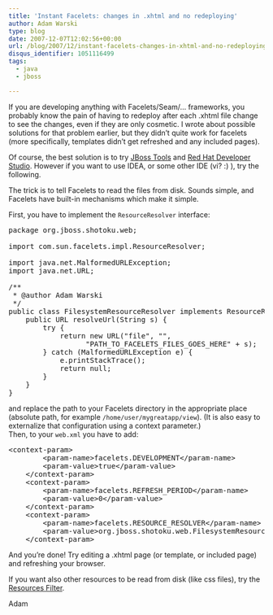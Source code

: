 ```yaml
---
title: 'Instant Facelets: changes in .xhtml and no redeploying'
author: Adam Warski
type: blog
date: 2007-12-07T12:02:56+00:00
url: /blog/2007/12/instant-facelets-changes-in-xhtml-and-no-redeploying/
disqus_identifier: 1051116499
tags:
  - java
  - jboss

---
```

If you are developing anything with Facelets/Seam/&#8230; frameworks, you probably know the pain of having to redeploy after each .xhtml file change to see the changes, even if they are only cosmetic. I wrote about possible solutions for that problem earlier, but they didn&#8217;t quite work for facelets (more specifically, templates didn&#8217;t get refreshed and any included pages).

Of course, the best solution is to try [JBoss Tools][1] and [Red Hat Developer Studio][2]. However if you want to use IDEA, or some other IDE (vi? :) ), try the following.

The trick is to tell Facelets to read the files from disk. Sounds simple, and Facelets have built-in mechanisms which make it simple.

First, you have to implement the `ResourceResolver` interface:

<pre>package org.jboss.shotoku.web;

import com.sun.facelets.impl.ResourceResolver;

import java.net.MalformedURLException;
import java.net.URL;

/**
 * @author Adam Warski
 */
public class FilesystemResourceResolver implements ResourceResolver {
    public URL resolveUrl(String s) {
        try {
            return new URL("file", "",
                  "PATH_TO_FACELETS_FILES_GOES_HERE" + s);
        } catch (MalformedURLException e) {
            e.printStackTrace();
            return null;
        }
    }
}</pre>

and replace the path to your Facelets directory in the appropriate place (absolute path, for example `/home/user/mygreatapp/view`). (It is also easy to externalize that configuration using a context parameter.)  
Then, to your `web.xml` you have to add:

<pre>&lt;context-param&gt;
        &lt;param-name&gt;facelets.DEVELOPMENT&lt;/param-name&gt;
        &lt;param-value&gt;true&lt;/param-value&gt;
    &lt;/context-param&gt;
    &lt;context-param&gt;
        &lt;param-name&gt;facelets.REFRESH_PERIOD&lt;/param-name&gt;
        &lt;param-value&gt;0&lt;/param-value&gt;
    &lt;/context-param&gt;
    &lt;context-param&gt;
        &lt;param-name&gt;facelets.RESOURCE_RESOLVER&lt;/param-name&gt;
        &lt;param-value&gt;org.jboss.shotoku.web.FilesystemResourceResolver&lt;/param-value&gt;
    &lt;/context-param&gt;</pre>

And you&#8217;re done! Try editing a .xhtml page (or template, or included page) and refreshing your browser.

If you want also other resources to be read from disk (like css files), try the [Resources Filter][3].

Adam

 [1]: http://labs.jboss.com/tools/
 [2]: http://labs.jboss.com/rhdevstudio/
 [3]: http://www.warski.org/blog/?p=3
